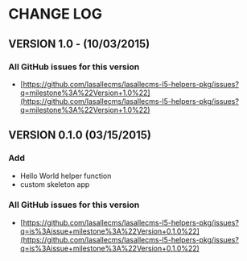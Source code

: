# CHANGE LOG


## VERSION 1.0 - (10/03/2015)

### All GitHub issues for this version
* [https://github.com/lasallecms/lasallecms-l5-helpers-pkg/issues?q=milestone%3A%22Version+1.0%22](https://github.com/lasallecms/lasallecms-l5-helpers-pkg/issues?q=milestone%3A%22Version+1.0%22)


## VERSION 0.1.0 (03/15/2015)

### Add
* Hello World helper function
* custom skeleton app

### All GitHub issues for this version
* [https://github.com/lasallecms/lasallecms-l5-helpers-pkg/issues?q=is%3Aissue+milestone%3A%22Version+0.1.0%22](https://github.com/lasallecms/lasallecms-l5-helpers-pkg/issues?q=is%3Aissue+milestone%3A%22Version+0.1.0%22)




